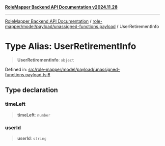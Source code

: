 [**RoleMapper Backend API Documentation v2024.11.28**](../../../../../README.md)

***

[RoleMapper Backend API Documentation](../../../../../modules.md) / [role-mapper/model/payload/unassigned-functions.payload](../README.md) / UserRetirementInfo

# Type Alias: UserRetirementInfo

> **UserRetirementInfo**: `object`

Defined in: [src/role-mapper/model/payload/unassigned-functions.payload.ts:8](https://github.com/FlowCraft-AG/RoleMapper/blob/145632709283208e820d3cdbc6b2193b07b9900d/backend/src/role-mapper/model/payload/unassigned-functions.payload.ts#L8)

## Type declaration

### timeLeft

> **timeLeft**: `number`

### userId

> **userId**: `string`
